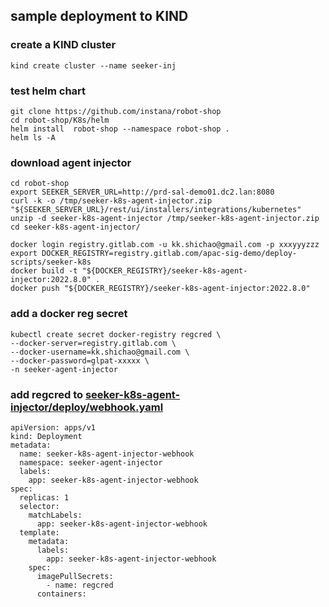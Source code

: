 ## sample deployment to KIND


### create a KIND cluster
```
kind create cluster --name seeker-inj
```

### test helm chart
```
git clone https://github.com/instana/robot-shop
cd robot-shop/K8s/helm
helm install  robot-shop --namespace robot-shop .
helm ls -A
```

### download agent injector
```
cd robot-shop
export SEEKER_SERVER_URL=http://prd-sal-demo01.dc2.lan:8080
curl -k -o /tmp/seeker-k8s-agent-injector.zip "${SEEKER_SERVER_URL}/rest/ui/installers/integrations/kubernetes"
unzip -d seeker-k8s-agent-injector /tmp/seeker-k8s-agent-injector.zip
cd seeker-k8s-agent-injector/

docker login registry.gitlab.com -u kk.shichao@gmail.com -p xxxyyyzzz
export DOCKER_REGISTRY=registry.gitlab.com/apac-sig-demo/deploy-scripts/seeker-k8s
docker build -t "${DOCKER_REGISTRY}/seeker-k8s-agent-injector:2022.8.0" .
docker push "${DOCKER_REGISTRY}/seeker-k8s-agent-injector:2022.8.0"
```

### add a docker reg secret
```
kubectl create secret docker-registry regcred \
--docker-server=registry.gitlab.com \
--docker-username=kk.shichao@gmail.com \
--docker-password=glpat-xxxxx \
-n seeker-agent-injector
```

### add regcred to [seeker-k8s-agent-injector/deploy/webhook.yaml](seeker-k8s-agent-injector/deploy/webhook.yaml#L18)
```
apiVersion: apps/v1
kind: Deployment
metadata:
  name: seeker-k8s-agent-injector-webhook
  namespace: seeker-agent-injector
  labels:
    app: seeker-k8s-agent-injector-webhook
spec:
  replicas: 1
  selector:
    matchLabels:
      app: seeker-k8s-agent-injector-webhook
  template:
    metadata:
      labels:
        app: seeker-k8s-agent-injector-webhook
    spec:
      imagePullSecrets:
        - name: regcred
      containers:
 ```
